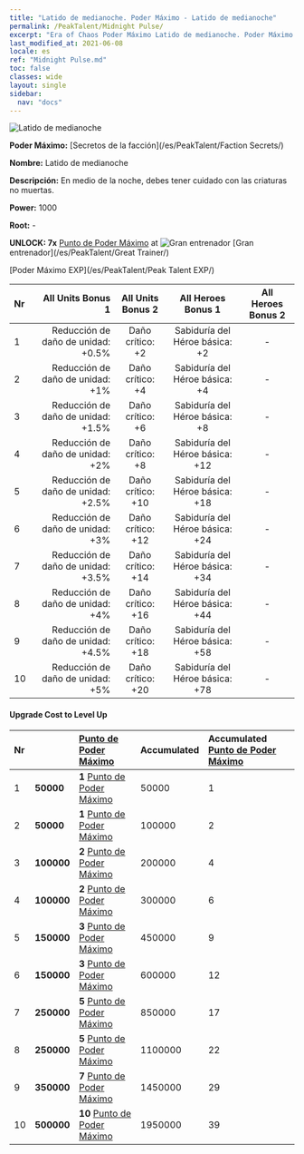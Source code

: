 ```yaml
---
title: "Latido de medianoche. Poder Máximo - Latido de medianoche"
permalink: /PeakTalent/Midnight Pulse/
excerpt: "Era of Chaos Poder Máximo Latido de medianoche. Poder Máximo Latido de medianoche. Latido de medianoche"
last_modified_at: 2021-06-08
locale: es
ref: "Midnight Pulse.md"
toc: false
classes: wide
layout: single
sidebar:
  nav: "docs"
---
```


  ![Latido de medianoche](/images/pt/talent_3009.png)

  **Poder Máximo:** [Secretos de la facción](/es/PeakTalent/Faction Secrets/)

  **Nombre:** Latido de medianoche

  **Descripción:** En medio de la noche, debes tener cuidado con las criaturas no muertas.

  **Power:** 1000

  **Root:** -

  **UNLOCK: 7x** [Punto de Poder Máximo](/ItemsES/con_934/) at ![Gran entrenador](/images/pt/talent_3001.png) [Gran entrenador](/es/PeakTalent/Great Trainer/)

  [Poder Máximo EXP](/es/PeakTalent/Peak Talent EXP/)

  | Nr | All Units Bonus 1 | All Units Bonus 2 | All Heroes Bonus 1 | All Heroes Bonus 2 |
  |:---|--------------:|:-------------:|:-------------:|:-------------:|
  | 1 | Reducción de daño de unidad: +0.5% | Daño crítico: +2 | Sabiduría del Héroe básica: +2 | - |
  | 2 | Reducción de daño de unidad: +1% | Daño crítico: +4 | Sabiduría del Héroe básica: +4 | - |
  | 3 | Reducción de daño de unidad: +1.5% | Daño crítico: +6 | Sabiduría del Héroe básica: +8 | - |
  | 4 | Reducción de daño de unidad: +2% | Daño crítico: +8 | Sabiduría del Héroe básica: +12 | - |
  | 5 | Reducción de daño de unidad: +2.5% | Daño crítico: +10 | Sabiduría del Héroe básica: +18 | - |
  | 6 | Reducción de daño de unidad: +3% | Daño crítico: +12 | Sabiduría del Héroe básica: +24 | - |
  | 7 | Reducción de daño de unidad: +3.5% | Daño crítico: +14 | Sabiduría del Héroe básica: +34 | - |
  | 8 | Reducción de daño de unidad: +4% | Daño crítico: +16 | Sabiduría del Héroe básica: +44 | - |
  | 9 | Reducción de daño de unidad: +4.5% | Daño crítico: +18 | Sabiduría del Héroe básica: +58 | - |
  | 10 | Reducción de daño de unidad: +5% | Daño crítico: +20 | Sabiduría del Héroe básica: +78 | - |


#### Upgrade Cost to Level Up

  | Nr | <i class="fas fa-coins"/> | [Punto de Poder Máximo](/ItemsES/con_934/) | Accumulated <i class="fas fa-coins"/> | Accumulated [Punto de Poder Máximo](/ItemsES/con_934/) |
  |:---|:--------------|:-------------|:-------------|:-------------|
  | 1 | **50000** | **1** [Punto de Poder Máximo](/ItemsES/con_934/) | 50000 | 1 |
  | 2 | **50000** | **1** [Punto de Poder Máximo](/ItemsES/con_934/) | 100000 | 2 |
  | 3 | **100000** | **2** [Punto de Poder Máximo](/ItemsES/con_934/) | 200000 | 4 |
  | 4 | **100000** | **2** [Punto de Poder Máximo](/ItemsES/con_934/) | 300000 | 6 |
  | 5 | **150000** | **3** [Punto de Poder Máximo](/ItemsES/con_934/) | 450000 | 9 |
  | 6 | **150000** | **3** [Punto de Poder Máximo](/ItemsES/con_934/) | 600000 | 12 |
  | 7 | **250000** | **5** [Punto de Poder Máximo](/ItemsES/con_934/) | 850000 | 17 |
  | 8 | **250000** | **5** [Punto de Poder Máximo](/ItemsES/con_934/) | 1100000 | 22 |
  | 9 | **350000** | **7** [Punto de Poder Máximo](/ItemsES/con_934/) | 1450000 | 29 |
  | 10 | **500000** | **10** [Punto de Poder Máximo](/ItemsES/con_934/) | 1950000 | 39 |

